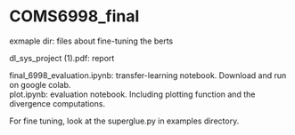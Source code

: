 # COMS6998_final

exmaple dir: files about fine-tuning the berts  

dl_sys_project (1).pdf: report  

final_6998_evaluation.ipynb: transfer-learning notebook. Download and run on google colab.  
plot.ipynb: evaluation notebook. Including plotting function and the divergence computations.

For fine tuning, look at the superglue.py in examples directory.
